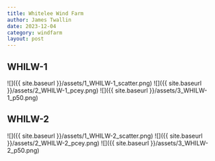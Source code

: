 ```yaml
---
title: Whitelee Wind Farm
author: James Twallin
date: 2023-12-04
category: windfarm
layout: post
---
```

WHILW-1
-------------
![]({{ site.baseurl }}/assets/1_WHILW-1_scatter.png)
![]({{ site.baseurl }}/assets/2_WHILW-1_pcey.png)
![]({{ site.baseurl }}/assets/3_WHILW-1_p50.png)

WHILW-2
-------------
![]({{ site.baseurl }}/assets/1_WHILW-2_scatter.png)
![]({{ site.baseurl }}/assets/2_WHILW-2_pcey.png)
![]({{ site.baseurl }}/assets/3_WHILW-2_p50.png)

